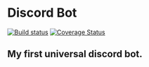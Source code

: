 # Discord Bot

[![Build status](https://ci.appveyor.com/api/projects/status/68w832g1r51y5py3?svg=true)](https://ci.appveyor.com/project/Kallashnikovv/discord-bot-v1)
[![Coverage Status](https://coveralls.io/repos/github/Kallashnikovv/Discord-Bot-v1/badge.svg?branch=master)](https://coveralls.io/github/Kallashnikovv/Discord-Bot-v1?branch=master)

## My first universal discord bot.
